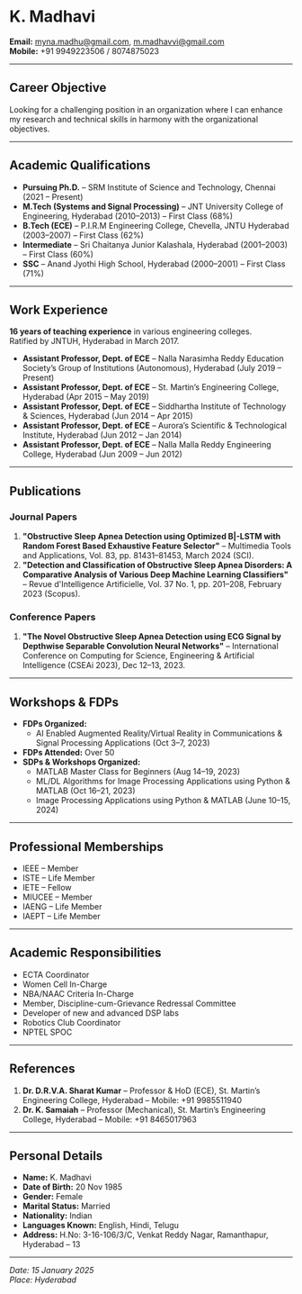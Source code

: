 # K. Madhavi

**Email:** [myna.madhu@gmail.com](mailto:myna.madhu@gmail.com), [m.madhavvi@gmail.com](mailto:m.madhavvi@gmail.com)  
**Mobile:** +91 9949223506 / 8074875023  

---

## Career Objective
Looking for a challenging position in an organization where I can enhance my research and technical skills in harmony with the organizational objectives.

---

## Academic Qualifications

- **Pursuing Ph.D.** – SRM Institute of Science and Technology, Chennai (2021 – Present)  
- **M.Tech (Systems and Signal Processing)** – JNT University College of Engineering, Hyderabad (2010–2013) – First Class (68%)  
- **B.Tech (ECE)** – P.I.R.M Engineering College, Chevella, JNTU Hyderabad (2003–2007) – First Class (62%)  
- **Intermediate** – Sri Chaitanya Junior Kalashala, Hyderabad (2001–2003) – First Class (60%)  
- **SSC** – Anand Jyothi High School, Hyderabad (2000–2001) – First Class (71%)

---

## Work Experience

**16 years of teaching experience** in various engineering colleges.  
Ratified by JNTUH, Hyderabad in March 2017.

- **Assistant Professor, Dept. of ECE** – Nalla Narasimha Reddy Education Society’s Group of Institutions (Autonomous), Hyderabad (July 2019 – Present)  
- **Assistant Professor, Dept. of ECE** – St. Martin’s Engineering College, Hyderabad (Apr 2015 – May 2019)  
- **Assistant Professor, Dept. of ECE** – Siddhartha Institute of Technology & Sciences, Hyderabad (Jun 2014 – Apr 2015)  
- **Assistant Professor, Dept. of ECE** – Aurora’s Scientific & Technological Institute, Hyderabad (Jun 2012 – Jan 2014)  
- **Assistant Professor, Dept. of ECE** – Nalla Malla Reddy Engineering College, Hyderabad (Jun 2009 – Jun 2012)

---

## Publications

### Journal Papers
1. **"Obstructive Sleep Apnea Detection using Optimized B|-LSTM with Random Forest Based Exhaustive Feature Selector"** – Multimedia Tools and Applications, Vol. 83, pp. 81431–81453, March 2024 (SCI).  
2. **"Detection and Classification of Obstructive Sleep Apnea Disorders: A Comparative Analysis of Various Deep Machine Learning Classifiers"** – Revue d'Intelligence Artificielle, Vol. 37 No. 1, pp. 201–208, February 2023 (Scopus).

### Conference Papers
1. **"The Novel Obstructive Sleep Apnea Detection using ECG Signal by Depthwise Separable Convolution Neural Networks"** – International Conference on Computing for Science, Engineering & Artificial Intelligence (CSEAi 2023), Dec 12–13, 2023.

---

## Workshops & FDPs

- **FDPs Organized:**  
  - AI Enabled Augmented Reality/Virtual Reality in Communications & Signal Processing Applications (Oct 3–7, 2023)  
- **FDPs Attended:** Over 50  
- **SDPs & Workshops Organized:**  
  - MATLAB Master Class for Beginners (Aug 14–19, 2023)  
  - ML/DL Algorithms for Image Processing Applications using Python & MATLAB (Oct 16–21, 2023)  
  - Image Processing Applications using Python & MATLAB (June 10–15, 2024)  

---

## Professional Memberships

- IEEE – Member  
- ISTE – Life Member  
- IETE – Fellow  
- MIUCEE – Member  
- IAENG – Life Member  
- IAEPT – Life Member  

---

## Academic Responsibilities

- ECTA Coordinator  
- Women Cell In-Charge  
- NBA/NAAC Criteria In-Charge  
- Member, Discipline-cum-Grievance Redressal Committee  
- Developer of new and advanced DSP labs  
- Robotics Club Coordinator  
- NPTEL SPOC  

---

## References

1. **Dr. D.R.V.A. Sharat Kumar** – Professor & HoD (ECE), St. Martin’s Engineering College, Hyderabad – Mobile: +91 9985511940  
2. **Dr. K. Samaiah** – Professor (Mechanical), St. Martin’s Engineering College, Hyderabad – Mobile: +91 8465017963  

---

## Personal Details

- **Name:** K. Madhavi  
- **Date of Birth:** 20 Nov 1985  
- **Gender:** Female  
- **Marital Status:** Married  
- **Nationality:** Indian  
- **Languages Known:** English, Hindi, Telugu  
- **Address:** H.No: 3-16-106/3/C, Venkat Reddy Nagar, Ramanthapur, Hyderabad – 13  

---

*Date: 15 January 2025*  
*Place: Hyderabad*






